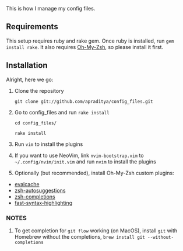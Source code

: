 This is how I manage my config files.

## Requirements

This setup requires ruby and rake gem. Once ruby is installed, run `gem install rake`. It also requires [Oh-My-Zsh](https://github.com/robbyrussell/oh-my-zsh/), so please install it first.


## Installation
Alright, here we go:

1. Clone the repository

    `git clone git://github.com/apraditya/config_files.git`

2. Go to config_files and run `rake install`

    `cd config_files/`

    `rake install`

3. Run `vim` to install the plugins

4. If you want to use NeoVim, link `nvim-bootstrap.vim` to `~/.config/nvim/init.vim` and run `nvim` to install the plugins

5. Optionally (but recommended), install Oh-My-Zsh custom plugins:
  - [evalcache](https://github.com/mroth/evalcache)
  - [zsh-autosuggestions](https://github.com/zsh-users/zsh-autosuggestions)
  - [zsh-completions](https://github.com/zsh-users/zsh-completions)
  - [fast-syntax-highlighting](https://github.com/zdharma-continuum/fast-syntax-highlighting)

### NOTES

1. To get completion for `git flow` working (on MacOS), install `git` with Homebrew without the completions, `brew install git --without-completions`
